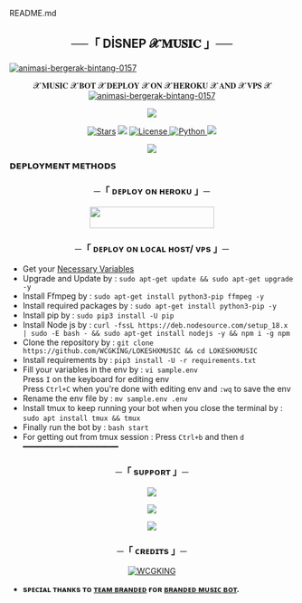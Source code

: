 README.md<h2 align="center">
           ──「  DİSNEP 𝓧 𝐌𝐔𝐒𝐈𝐂 」──
</h2>

<a href="https://www.gambaranimasi.org/cat-bintang-290.htm"><img src="https://www.gambaranimasi.org/data/media/280/animasi-bergerak-bintang-0157.gif" border="0" alt="animasi-bergerak-bintang-0157" /></a>
    <p align="center"> 
   𝓧 𝐌𝐔𝐒𝐈𝐂 𝓧 𝐁𝐎𝐓 𝓧 𝐃𝐄𝐏𝐋𝐎𝐘 𝓧 𝐎𝐍 𝓧 𝐇𝐄𝐑𝐎𝐊𝐔 𝓧 𝐀𝐍𝐃 𝓧 𝐕𝐏𝐒 𝓧
<a href="https://www.gambaranimasi.org/cat-bintang-290.htm"><img src="https://www.gambaranimasi.org/data/media/280/animasi-bergerak-bintang-0157.gif" border="0" alt="animasi-bergerak-bintang-0157" /></a>

<p align="center">
  <img src="https://telegra.ph/file/e332989a6945cac267acb.jpg">
</p>

<p align="center">
<a href="https://github.com/WCGKING/LOKESHXMUSIC/stargazers"><img src="https://img.shields.io/github/stars/WCGKING/LOKESHXMUSIC?color=black&logo=github&logoColor=black&style=for-the-badge" alt="Stars" /></a>
<a href="https://github.com/WCGKING/LOKESHXMUSIC/network/members"> <img src="https://img.shields.io/github/forks/WCGKING/LOKESHXMUSIC?color=black&logo=github&logoColor=black&style=for-the-badge" /></a>
<a href="https://github.com/WCGKING/LOKESHXMUSIC/blob/master/LICENSE"> <img src="https://img.shields.io/badge/License-MIT-blueviolet?style=for-the-badge" alt="License" /> </a>
<a href="https://www.python.org/"> <img src="https://img.shields.io/badge/Written%20in-Python-orange?style=for-the-badge&logo=python" alt="Python" /> </a>
<a href="https://github.com/WCGKING/LOKESHXMUSIC/commits/WCGKING"> <img src="https://img.shields.io/github/last-commit/WCGKING/LOKESHXMUSIC?color=blue&logo=github&logoColor=green&style=for-the-badge" /></a>

<p align="center">
  <img src="https://telegra.ph/file/2ca9afbd8cbf69b6ea49b.jpg">
</p>

<b> 𝗗𝗘𝗣𝗟𝗢𝗬𝗠𝗘𝗡𝗧 𝗠𝗘𝗧𝗛𝗢𝗗𝗦 </b>
</p>

<h3 align="center">
    ─「 ᴅᴇᴩʟᴏʏ ᴏɴ ʜᴇʀᴏᴋᴜ 」─
</h3>

<p align="center"><a href="https://dashboard.heroku.com/new?template=https://github.com/WCGKING/LOKESHXMUSIC"> <img src="https://img.shields.io/badge/Deploy%20On%20Heroku-black?style=for-the-badge&logo=heroku" width="220" height="38.45"/></a></p>

<h3 align="center">
    ─「 ᴅᴇᴩʟᴏʏ ᴏɴ ʟᴏᴄᴀʟ ʜᴏsᴛ/ ᴠᴘs 」─
</h3>

- Get your [Necessary Variables](https://github.com/WCGKING/LOKESHXMUSIC/blob/master/sample.env)
- Upgrade and Update by :
`sudo apt-get update && sudo apt-get upgrade -y`
- Install Ffmpeg by :
`sudo apt-get install python3-pip ffmpeg -y`
- Install required packages by :
`sudo apt-get install python3-pip -y`
- Install pip by :
`sudo pip3 install -U pip`
- Install Node js by :
`curl -fssL https://deb.nodesource.com/setup_18.x | sudo -E bash - && sudo apt-get install nodejs -y && npm i -g npm`
- Clone the repository by :
`git clone https://github.com/WCGKING/LOKESHXMUSIC && cd LOKESHXMUSIC `
- Install requirements by :
`pip3 install -U -r requirements.txt`
- Fill your variables in the env by :
`vi sample.env`<br>
Press `I` on the keyboard for editing env<br>
Press `Ctrl+C` when you're done with editing env and `:wq` to save the env<br>
- Rename the env file by :
`mv sample.env .env`
- Install tmux to keep running your bot when you close the terminal by :
`sudo apt install tmux && tmux`
- Finally run the bot by :
`bash start`
- For getting out from tmux session : Press `Ctrl+b` and then `d`<br>
━━━━━━━━━━━━━━━━━━━━


<h3 align="center">
    ─「 sᴜᴩᴩᴏʀᴛ 」─
</h3>

<p align="center">
<a href="https://t.me/BRANDED_WORLD"><img src="https://img.shields.io/badge/-Support%20Group-blue.svg?style=for-the-badge&logo=Telegram"></a>
</p>

<p align="center">
<a href="https://t.me/BRANDRD_BOT"><img src="https://img.shields.io/badge/-Support%20Channel-blue.svg?style=for-the-badge&logo=Telegram"></a>
</p>

<p align="center">
<a href="https://t.me/BRANDED_PAID_CC"><img src="https://img.shields.io/badge/-Support%20Channel-blue.svg?style=for-the-badge&logo=Telegram"></a>
</p>

<h3 align="center">
    ─「 ᴄʀᴇᴅɪᴛs 」─
</h3>

<p align="center">
<a href="https://github.com/WCGKING"> <img src="https://img.shields.io/badge/WCGKING-black?style=for-the-badge&logo=github" alt="WCGKING" /> </a>


- <b> sᴩᴇᴄɪᴀʟ ᴛʜᴀɴᴋs ᴛᴏ [ᴛᴇᴀᴍ ʙʀᴀɴᴅᴇᴅ](https://github.com/WCGKING) ғᴏʀ [ʙʀᴀɴᴅᴇᴅ ᴍᴜsɪᴄ ʙᴏᴛ](https://github.com/WCGKING/SYSTUM). </b>

